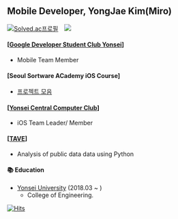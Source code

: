 ## Mobile Developer, YongJae Kim(Miro)
[![Solved.ac프로필](http://mazassumnida.wtf/api/mini/generate_badge?boj=longlivedrgn)](https://solved.ac/longlivedrgn)
<a href="https://longlivedrgn-miro.tistory.com">
    <img 
        src="http://img.shields.io/badge/-Tech%20Blog-655ced?style=flat&logo=github&link=https://longlivedrgn-miro.tistory.com"
        style="height : auto; margin-left : 10px; margin-right : 10px;"/>
</a>

#### [[Google Developer Student Club Yonsei](https://github.com/gdsc-ys)]
- Mobile Team Member
#### [Seoul Sortware ACademy iOS Course] 
- [프로젝트 모음](https://github.com/longlivedrgn/SeSAC-iOS-Projects)
#### [[Yonsei Central Computer Club](https://linktr.ee/yonsei_computer_club)] 
- iOS Team Leader/ Member
#### [[TAVE](https://tavewave.github.io)] 
- Analysis of public data data using Python

#### 📚 Education
- [Yonsei University](https://www.yonsei.ac.kr/sc/index.jsp) (2018.03 ~ )
    - College of Engineering.
 
[![Hits](https://hits.seeyoufarm.com/api/count/incr/badge.svg?url=https%3A%2F%2Fgithub.com%2Flonglivedrgn&count_bg=%2379C83D&title_bg=%236005F3&icon=&icon_color=%238E0C0C&title=hits&edge_flat=false)](https://hits.seeyoufarm.com)




<!--
**longlivedrgn/longlivedrgn** is a ✨ _special_ ✨ repository because its `README.md` (this file) appears on your GitHub profile.

Here are some ideas to get you started:

- 🔭 I’m currently working on ...
- 🌱 I’m currently learning ...
- 👯 I’m looking to collaborate on ...
- 🤔 I’m looking for help with ...
- 💬 Ask me about ...
- 📫 How to reach me: ...
- 😄 Pronouns: ...
- ⚡ Fun fact: ...
-->
